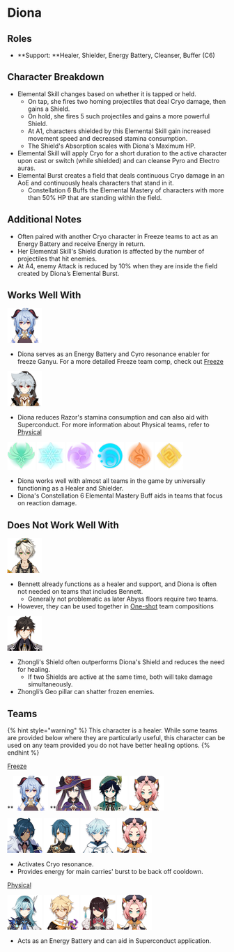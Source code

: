 # Diona

## Roles

* \*\*Support: \*\*Healer, Shielder, Energy Battery, Cleanser, Buffer (C6)

## **Character Breakdown**

* Elemental Skill changes based on whether it is tapped or held.
  * On tap, she fires two homing projectiles that deal Cryo damage, then gains a Shield.
  * On hold, she fires 5 such projectiles and gains a more powerful Shield.
  * At A1, characters shielded by this Elemental Skill gain increased movement speed and decreased stamina consumption.
  * The Shield's Absorption scales with Diona's Maximum HP.
* Elemental Skill will apply Cryo for a short duration to the active character upon cast or switch (while shielded) and can cleanse Pyro and Electro auras.
* Elemental Burst creates a field that deals continuous Cryo damage in an AoE and continuously heals characters that stand in it.
  * Constellation 6 Buffs the Elemental Mastery of characters with more than 50% HP that are standing within the field.

## **Additional Notes**

* Often paired with another Cryo character in Freeze teams to act as an Energy Battery and receive Energy in return.
* Her Elemental Skill's Shield duration is affected by the number of projectiles that hit enemies.
* At A4, enemy Attack is reduced by 10% when they are inside the field created by Diona’s Elemental Burst.

## **Works Well With**

![](../../.gitbook/assets/UI_AvatarIcon_Ganyu.png)

* Diona serves as an Energy Battery and Cyro resonance enabler for freeze Ganyu. For a more detailed Freeze team comp, check out [Freeze](../../teams/freeze.md)

![](../../.gitbook/assets/UI_AvatarIcon_Razor.png)

* Diona reduces Razor's stamina consumption and can also aid with Superconduct. For more information about Physical teams, refer to [Physical](../../teams/physical.md)

![](../../.gitbook/assets/Element_Anemo.webp) ![](../../.gitbook/assets/Element_Cryo.webp) ![](../../.gitbook/assets/Element_Electro.webp) ![](../../.gitbook/assets/Element_Hydro.webp) ![](../../.gitbook/assets/Element_Pyro.webp) ![](../../.gitbook/assets/Element_Geo.webp)

* Diona works well with almost all teams in the game by universally functioning as a Healer and Shielder.
* Diona's Constellation 6 Elemental Mastery Buff aids in teams that focus on reaction damage.

## **Does Not Work Well With**

![](../../.gitbook/assets/UI_AvatarIcon_Bennett.png)

* Bennett already functions as a healer and support, and Diona is often not needed on teams that includes Bennett.
  * Generally not problematic as later Abyss floors require two teams.
* However, they can be used together in [One-shot](../../teams/oneshot.md) team compositions

![](../../.gitbook/assets/UI_AvatarIcon_Zhongli.png)

* Zhongli's Shield often outperforms Diona's Shield and reduces the need for healing.
  * If two Shields are active at the same time, both will take damage simultaneously.
* Zhongli’s Geo pillar can shatter frozen enemies.

## Teams

{% hint style="warning" %}
This character is a healer. While some teams are provided below where they are particularly useful, this character can be used on any team provided you do not have better healing options.
{% endhint %}

[Freeze](../../teams/freeze.md)

\*\*![](../../.gitbook/assets/UI_AvatarIcon_Ganyu.png) \*\*![](../../.gitbook/assets/UI_AvatarIcon_Mona.png) ![](../../.gitbook/assets/UI_AvatarIcon_Venti.png) ![](../../.gitbook/assets/UI_AvatarIcon_Diona.png)

![](../../.gitbook/assets/UI_AvatarIcon_Kaeya.png) ![](../../.gitbook/assets/UI_AvatarIcon_Xingqiu.png) ![](../../.gitbook/assets/UI_AvatarIcon_Chongyun.png) ![](../../.gitbook/assets/UI_AvatarIcon_Diona.png)

* Activates Cryo resonance.
* Provides energy for main carries' burst to be back off cooldown.

[Physical](../../teams/physical.md)

![](../../.gitbook/assets/UI_AvatarIcon_Eula.png) ![](../../.gitbook/assets/ui_avataricon_aether_electro.png) ![](../../.gitbook/assets/UI_AvatarIcon_Beidou.png) ![](../../.gitbook/assets/UI_AvatarIcon_Diona.png)

* Acts as an Energy Battery and can aid in Superconduct application.
